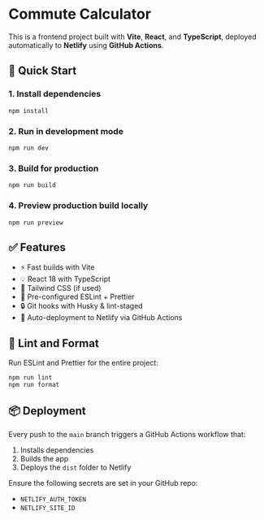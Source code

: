 # Commute Calculator

This is a frontend project built with **Vite**, **React**, and **TypeScript**, deployed automatically to **Netlify** using **GitHub Actions**.

## 🚀 Quick Start

### 1. Install dependencies

```
npm install
```

### 2. Run in development mode

```
npm run dev
```

### 3. Build for production

```
npm run build
```

### 4. Preview production build locally

```
npm run preview
```

## ✅ Features

* ⚡ Fast builds with Vite
* 💡 React 18 with TypeScript
* 🎨 Tailwind CSS (if used)
* 🧹 Pre-configured ESLint + Prettier
* 🔒 Git hooks with Husky & lint-staged
* 🚀 Auto-deployment to Netlify via GitHub Actions

## 🧪 Lint and Format

Run ESLint and Prettier for the entire project:

```
npm run lint
npm run format
```

## 📦 Deployment

Every push to the `main` branch triggers a GitHub Actions workflow that:

1. Installs dependencies
2. Builds the app
3. Deploys the `dist` folder to Netlify

Ensure the following secrets are set in your GitHub repo:

* `NETLIFY_AUTH_TOKEN`
* `NETLIFY_SITE_ID`
